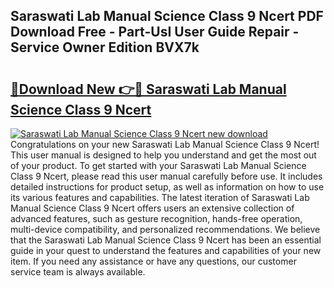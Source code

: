 ## Saraswati Lab Manual Science Class 9 Ncert PDF Download Free - Part-UsI User Guide Repair - Service Owner Edition BVX7k

# <h2><a href="http://bc65914.oget.top/?id=Saraswati+Lab+Manual+Science+Class+9+Ncert">🔗Download New 👉🔴 Saraswati Lab Manual Science Class 9 Ncert</a></h2>

[![Saraswati Lab Manual Science Class 9 Ncert new download](https://i.imgur.com/5g1atiW.png)](http://bc65914.oget.top/?id=Saraswati+Lab+Manual+Science+Class+9+Ncert)
Congratulations on your new Saraswati Lab Manual Science Class 9 Ncert! This user manual is designed to help you understand and get the most out of your product. To get started with your Saraswati Lab Manual Science Class 9 Ncert, please read this user manual carefully before use. It includes detailed instructions for product setup, as well as information on how to use its various features and capabilities. The latest iteration of Saraswati Lab Manual Science Class 9 Ncert offers users an extensive collection of advanced features, such as gesture recognition, hands-free operation, multi-device compatibility, and personalized recommendations. We believe that the Saraswati Lab Manual Science Class 9 Ncert has been an essential guide in your quest to understand the features and capabilities of your new item. If you need any assistance or have any questions, our customer service team is always available.

